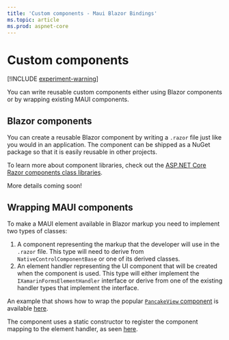 ```yaml
---
title: 'Custom components - Maui Blazor Bindings'
ms.topic: article
ms.prod: aspnet-core
---
```


# Custom components

[!INCLUDE [experiment-warning](../includes/experiment-warning.md)]

You can write reusable custom components either using Blazor components or by wrapping existing MAUI components.

## Blazor components

You can create a reusable Blazor component by writing a `.razor` file just like you would in an application. The component can be shipped as a NuGet package so that it is easily reusable in other projects.

To learn more about component libraries, check out the [ASP.NET Core Razor components class libraries](https://docs.microsoft.com/aspnet/core/blazor/class-libraries&tabs=visual-studio).

More details coming soon!

## Wrapping MAUI components

To make a MAUI element available in Blazor markup you need to implement two types of classes:

1. A component representing the markup that the developer will use in the `.razor` file. This type will need to derive from `NativeControlComponentBase` or one of its derived classes.
1. An element handler representing the UI component that will be created when the component is used. This type will either implement the `IXamarinFormsElementHandler` interface or derive from one of the existing handler types that implement the interface.

An example that shows how to wrap the popular [`PancakeView` component](https://github.com/sthewissen/MAUI.PancakeView) is available [here](https://github.com/Dreamescaper/BlazorBindings.Maui/tree/master/samples/MobileBlazorBindingsWeather/BlazorBindings.Maui.PancakeView).

The component uses a static constructor to register the component mapping to the element handler, as seen [here](https://github.com/Dreamescaper/BlazorBindings.Maui/blob/master/samples/MobileBlazorBindingsWeather/BlazorBindings.Maui.PancakeView/Elements/PancakeView.cs#L11-L15).

